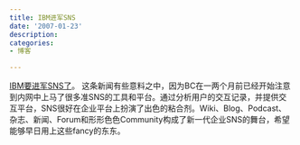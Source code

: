 ```yaml
---
title: IBM进军SNS
date: '2007-01-23'
description:
categories:
- 博客

---
```

[IBM要进军SNS了](http://www.cww.net.cn/News/2007/1/55961.htm)。 这条新闻有些意料之中，因为BC在一两个月前已经开始注意到内网中上马了很多准SNS的工具和平台。通过分析用户的交互记录，并提供交互平台，SNS很好在企业平台上扮演了出色的粘合剂。Wiki、Blog、Podcast、杂志、新闻、Forum和形形色色Community构成了新一代企业SNS的舞台，希望能够早日用上这些fancy的东东。 